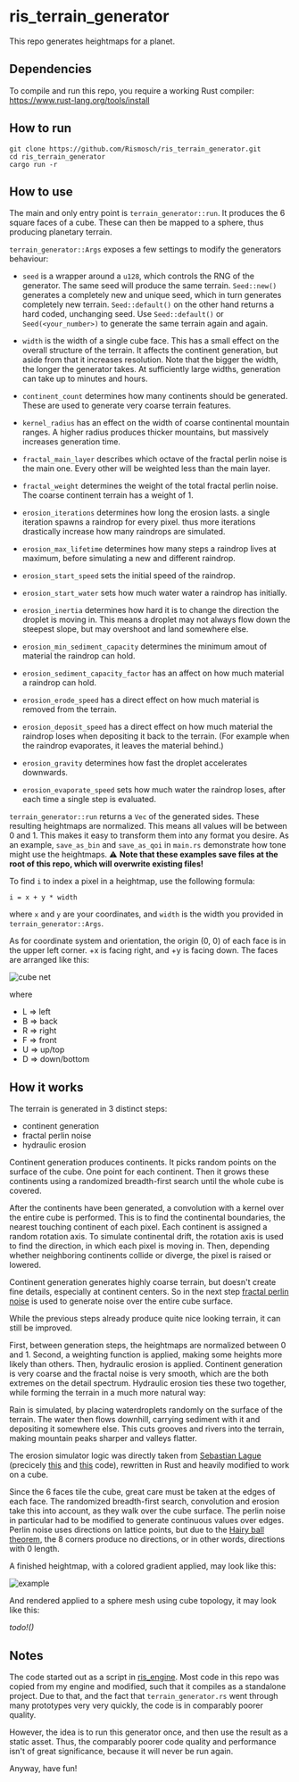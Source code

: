 # ris_terrain_generator

This repo generates heightmaps for a planet.

## Dependencies

To compile and run this repo, you require a working Rust compiler: https://www.rust-lang.org/tools/install

## How to run

    git clone https://github.com/Rismosch/ris_terrain_generator.git
    cd ris_terrain_generator
    cargo run -r

## How to use

The main and only entry point is `terrain_generator::run`. It produces the 6 square faces of a cube. These can then be mapped to a sphere, thus producing planetary terrain.

`terrain_generator::Args` exposes a few settings to modify the generators behaviour:

- `seed` is a wrapper around a `u128`, which controls the RNG of the generator. The same seed will produce the same terrain. `Seed::new()` generates a completely new and unique seed, which in turn generates completely new terrain. `Seed::default()` on the other hand returns a hard coded, unchanging seed. Use `Seed::default()` or `Seed(<your_number>)` to generate the same terrain again and again.

- `width` is the width of a single cube face. This has a small effect on the overall structure of the terrain. It affects the continent generation, but aside from that it increases resolution. Note that the bigger the width, the longer the generator takes. At sufficiently large widths, generation can take up to minutes and hours.

- `continent_count` determines how many continents should be generated. These are used to generate very coarse terrain features.

- `kernel_radius` has an effect on the width of coarse continental mountain ranges. A higher radius produces thicker mountains, but massively increases generation time.

- `fractal_main_layer` describes which octave of the fractal perlin noise is the main one. Every other will be weighted less than the main layer.

- `fractal_weight` determines the weight of the total fractal perlin noise. The coarse continent terrain has a weight of 1.

- `erosion_iterations` determines how long the erosion lasts. a single iteration spawns a raindrop for every pixel. thus more iterations drastically increase how many raindrops are simulated.

- `erosion_max_lifetime` determines how many steps a raindrop lives at maximum, before simulating a new and different raindrop.

- `erosion_start_speed` sets the initial speed of the raindrop.

- `erosion_start_water` sets how much water water a raindrop has initially.

- `erosion_inertia` determines how hard it is to change the direction the droplet is moving in. This means a droplet may not always flow down the steepest slope, but may overshoot and land somewhere else.

- `erosion_min_sediment_capacity` determines the minimum amout of material the raindrop can hold.

- `erosion_sediment_capacity_factor` has an affect on how much material a raindrop can hold.

- `erosion_erode_speed` has a direct effect on how much material is removed from the terrain.

- `erosion_deposit_speed` has a direct effect on how much material the raindrop loses when depositing it back to the terrain. (For example when the raindrop evaporates, it leaves the material behind.)

- `erosion_gravity` determines how fast the droplet accelerates downwards.

- `erosion_evaporate_speed` sets how much water the raindrop loses, after each time a single step is evaluated.

`terrain_generator::run` returns a `Vec` of the generated sides. These resulting heightmaps are normalized. This means all values will be between 0 and 1. This makes it easy to transform them into any format you desire. As an example, `save_as_bin` and `save_as_qoi` in `main.rs` demonstrate how tone might use the heightmaps. ⚠ **Note that these examples save files at the root of this repo, which will overwrite existing files!**

To find `i` to index a pixel in a heightmap, use the following formula:

    i = x + y * width

where `x` and `y` are your coordinates, and `width` is the width you provided in `terrain_generator::Args`.

As for coordinate system and orientation, the origin (0, 0) of each face is in the upper left corner. +x is facing right, and +y is facing down. The faces are arranged like this:

![cube net](cube_net.png)

where

- L => left
- B => back
- R => right
- F => front
- U => up/top
- D => down/bottom

## How it works

The terrain is generated in 3 distinct steps:

- continent generation
- fractal perlin noise
- hydraulic erosion

Continent generation produces continents. It picks random points on the surface of the cube. One point for each continent. Then it grows these continents using a randomized breadth-first search until the whole cube is covered.

After the continents have been generated, a convolution with a kernel over the entire cube is performed. This is to find the continental boundaries, the nearest touching continent of each pixel. Each continent is assigned a random rotation axis. To simulate continental drift, the rotation axis is used to find the direction, in which each pixel is moving in. Then, depending whether neighboring continents collide or diverge, the pixel is raised or lowered.

Continent generation generates highly coarse terrain, but doesn't create fine details, especially at continent centers. So in the next step [fractal perlin noise](https://en.wikipedia.org/wiki/Perlin_noise) is used to generate noise over the entire cube surface.

While the previous steps already produce quite nice looking terrain, it can still be improved.

First, between generation steps, the heightmaps are normalized between 0 and 1. Second, a weighting function is applied, making some heights more likely than others. Then, hydraulic erosion is applied. Continent generation is very coarse and the fractal noise is very smooth, which are the both extremes on the detail spectrum. Hydraulic erosion ties these two together, while forming the terrain in a much more natural way:

Rain is simulated, by placing waterdroplets randomly on the surface of the terrain. The water then flows downhill, carrying sediment with it and depositing it somewhere else. This cuts grooves and rivers into the terrain, making mountain peaks sharper and valleys flatter.

The erosion simulator logic was directly taken from [Sebastian Lague](https://youtu.be/eaXk97ujbPQ) (precicely [this](https://github.com/SebLague/Hydraulic-Erosion/blob/f245576d204978e3186f41c8abbd75c326c6857e/Assets/Scripts/TerrainGenerator.cs) and [this](https://github.com/SebLague/Hydraulic-Erosion/blob/f245576d204978e3186f41c8abbd75c326c6857e/Assets/Scripts/ComputeShaders/Erosion.compute)  code), rewritten in Rust and heavily modified to work on a cube.

Since the 6 faces tile the cube, great care must be taken at the edges of each face. The randomized breadth-first search, convolution and erosion take this into account, as they walk over the cube surface. The perlin noise in particular had to be modified to generate continuous values over edges. Perlin noise uses directions on lattice points, but due to the [Hairy ball theorem](https://en.wikipedia.org/wiki/Hairy_ball_theorem), the 8 corners produce no directions, or in other words, directions with 0 length.

A finished heightmap, with a colored gradient applied, may look like this:

![example](example.png)

And rendered applied to a sphere mesh using cube topology, it may look like this:

_todo!()_

## Notes

The code started out as a script in [ris_engine](https://github.com/Rismosch/ris_engine). Most code in this repo was copied from my engine and modified, such that it compiles as a standalone project. Due to that, and the fact that `terrain_generator.rs` went through many prototypes very very quickly, the code is in comparably poorer quality.

However, the idea is to run this generator once, and then use the result as a static asset. Thus, the comparably poorer code quality and performance isn't of great significance, because it will never be run again.

Anyway, have fun!
